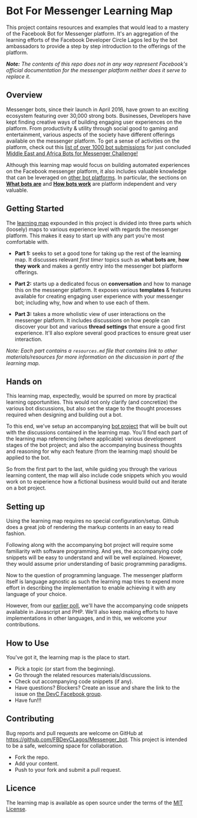 # Bot For Messenger Learning Map
This project contains resources and examples that would lead to a mastery of the Facebook Bot for Messenger platform. It's an aggregation of the learning efforts of the Facebook Developer Circle Lagos led by the bot ambassadors to provide a step by step introduction to the offerings of the platform.

_**Note:** The contents of this repo does not in any way represent Facebook's official documentation for the messenger platform neither does it serve to replace it._

## Overview
Messenger bots, since their launch in April 2016, have grown to an exciting ecosystem featuring over 30,000 strong bots. Businesses, Developers have kept finding creative ways of building engaging user experiences on the platform. From productivity & utility through social good to gaming and entertainment, various aspects of the society have different offerings available on the messenger platform. To get a sense of activities on the platform, check out this [list of over 1000 bot submissions](https://messengerchallengefinalists.splashthat.com/) for just concluded [Middle East and Africa Bots for Messenger Challenge!](https://messengerchallenge.splashthat.com/)

Although this learning map would focus on building automated experiences on the Facebook messenger platform, it also includes valuable knowledge that can be leveraged on [other bot platforms](http://botnerds.com/bot-platforms/). In particular, the sections on **[What bots are]()** and **[How bots work]()** are platform independent and very valuable.

## Getting Started
The [learning map](learning_map/README.md) expounded in this project is divided into three parts which (loosely) maps to various experience level with regards the messenger platform. This makes it easy to start up with any part you're most comfortable with.

* **Part 1:** seeks to set a good tone for taking up the rest of the learning map. It discusses relevant _first timer_ topics such as **what bots are**, **how they work** and makes a gently entry into the messenger bot platform offerings.

* **Part 2:** starts up a dedicated focus on **conversation** and how to manage this on the messenger platform. It exposes various **templates** & features available for creating engaging user experience with your messenger bot; including why, how and when to use each of them.

* **Part 3:** takes a more wholistic view of user interactions on the messenger platform. It includes discussions on how people can discover your bot and various **thread settings** that ensure a good first experience. It'll also explore several good practices to ensure great user interaction.

_Note: Each part contains a `resources.md` file that contains link to other materials/resources for more information on the discussion in part of the learning map._

## Hands on
This learning map, expectedly, would be spurred on more by practical learning opportunities. This would not only clarify (and concretize) the various bot discussions, but also set the stage to the thought processes required when designing and building out a bot.

To this end, we've setup an accompanying [bot project](https://github.com/FBDevCLagos/bot_for_messenger_learning_map_project) that will be built out with the discussions contained in the learning map. You'll find each part of the learning map referencing (where applicable) various development stages of the bot project; and also the accompanying business thoughts and reasoning for why each feature (from the learning map) should be applied to the bot.

So from the first part to the last, while guiding you through the various learning content, the map will also include code snippets which you would work on to experience how a fictional business would build out and iterate on a bot project.

## Setting up
Using the learning map requires no special configuration/setup. Github does a great job of rendering the markup contents in an easy to read fashion.

Following along with the accompanying bot project will require some familiarity with software programming. And yes, the accompanying code snippets will be easy to understand and will be well explained. However, they would assume prior understanding of basic programming paradigms.

Now to the question of programming language. The messenger platform itself is language agnostic as such the learning map tries to expend more effort in describing the implementation to enable achieving it with any language of your choice.

However, from our [earlier poll](https://www.facebook.com/groups/DevCLagos/permalink/1599467226732458/), we'll have the accompanying code snippets available in Javascript and PHP. We'll also keep making efforts to have implementations in other languages, and in this, we welcome your contributions.

## How to Use
You've got it, the learning map is the place to start.
* Pick a topic (or start from the beginning).
* Go through the related resources materials/discussions.
* Check out accompanying code snippets (if any).
* Have questions? Blockers? Create an issue and share the link to the issue on [the DevC Facebook group](https://www.facebook.com/groups/DevCLagos/).
* Have fun!!!

## Contributing
Bug reports and pull requests are welcome on GitHub at https://github.com/FBDevCLagos/Messenger_bot. This project is intended to be a safe, welcoming space for collaboration.

* Fork the repo.
* Add your content.
* Push to your fork and submit a pull request.

## Licence
The learning map is available as open source under the terms of the [MIT License](https://opensource.org/licenses/MIT).